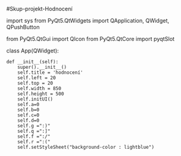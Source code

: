 #Skup-projekt-Hodnocení

import sys
from PyQt5.QtWidgets import QApplication, QWidget, QPushButton


from PyQt5.QtGui import QIcon
from PyQt5.QtCore import pyqtSlot


class App(QWidget):

    def __init__(self):
        super().__init__()
        self.title = 'hodnocení'
        self.left = 20
        self.top = 20
        self.width = 850
        self.height = 500
        self.initUI()
        self.a=0
        self.b=0
        self.c=0
        self.d=0
        self.g =":)"
        self.q =":]"
        self.f =":/"
        self.r =":("
        self.setStyleSheet("background-color : lightblue")
        
